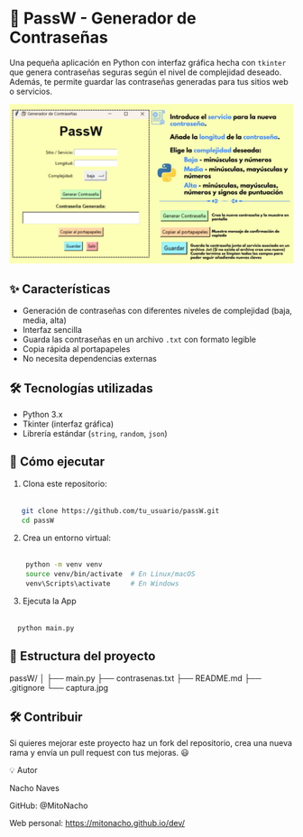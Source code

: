 # 🔐 PassW - Generador de Contraseñas

Una pequeña aplicación en Python con interfaz gráfica hecha con `tkinter` que genera contraseñas seguras según el nivel de complejidad deseado. Además, te permite guardar las contraseñas generadas para tus sitios web o servicios.

![Captura de pantalla](./assets/captura.jpg)

## ✨ Características

- Generación de contraseñas con diferentes niveles de complejidad (baja, media, alta)
- Interfaz sencilla 
- Guarda las contraseñas en un archivo `.txt` con formato legible
- Copia rápida al portapapeles
- No necesita dependencias externas

## 🛠️ Tecnologías utilizadas

- Python 3.x
- Tkinter (interfaz gráfica)
- Librería estándar (`string`, `random`, `json`)

## 🚀 Cómo ejecutar

1. Clona este repositorio:
```bash
   
   git clone https://github.com/tu_usuario/passW.git
   cd passW
```


2. Crea un entorno virtual:
```bash

    python -m venv venv
    source venv/bin/activate  # En Linux/macOS
    venv\Scripts\activate     # En Windows
```

3. Ejecuta la App

 ```bash
   
   python main.py
```

## 📁 Estructura del proyecto



 passW/
│
├── main.py
├── contrasenas.txt
├── README.md
├── .gitignore
└── captura.jpg





## 🛠️ Contribuir

Si quieres mejorar este proyecto haz un fork del repositorio, crea una nueva rama y envía un pull request con tus mejoras. 😃

💡 Autor

Nacho Naves

GitHub: @MitoNacho

Web personal: https://mitonacho.github.io/dev/


